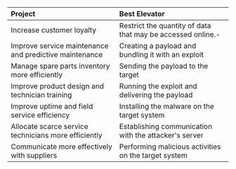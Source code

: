 




|Project |Best Elevator|
|:-----------|:-----------|
|Increase customer loyalty|Restrict the quantity of data that may be accessed online.-|
|Improve service maintenance and predictive maintenance |Creating a payload and bundling it with an exploit|- 
|Manage spare parts inventory more efficiently|Sending the payload to the target|Use email filters and firewalls- Provide staff with security awareness training|
|Improve product design and technician training |Running the exploit and delivering the payload|
|Improve uptime and field service efficiency|Installing the malware on the target system|- 
|Allocate scarce service technicians more efficiently|Establishing communication with the attacker's server|- 
|Communicate more effectively with suppliers|Performing malicious activities on the target system|-
